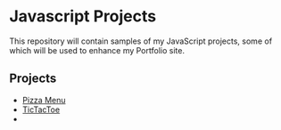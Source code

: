 # Javascript Projects
This repository will contain samples of my JavaScript projects, some of which will be used to enhance my Portfolio site.
<h2>Projects</h2>
<ul>
  <li><a href="./Pizza_Project/Pizza.html">Pizza Menu</a></li>
  <li><a href="./TicTacToe/TicTacToe.html">TicTacToe</a></li>
  <li><a href="./Calculator/calculator.html>Calculator</a></li>
</ul>
<h3>Pizza Menu</h3>
This is an example of an online menu for a pizza restaurant. It takes the input of various size and toppings and calculates a price for your order.
<h3>TicTacToe</h3>
A game everyone knows. Test your strategy against the computer is this classic. After the game is finished there will be audio and visual effects and the game will reset.
<h3>Calculator</h3>
A basic calculator that can handle multiplication, division, addition, and subtraction.
